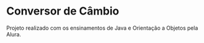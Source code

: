 ﻿# Conversor de Câmbio

 Projeto realizado com os ensinamentos de Java e Orientação a Objetos pela Alura.
